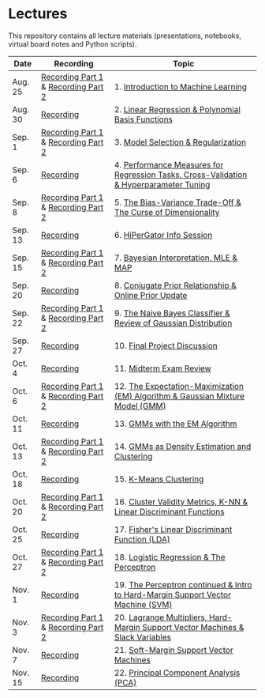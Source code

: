 # Lectures

This repository contains all lecture materials (presentations, notebooks, virtual board notes and Python scripts).

| Date | Recording | Topic |
| -- | -- | -- |
| Aug. 25 | [Recording Part 1](https://ufedge.video.ufl.edu/Mediasite/Channel/fall2022eel5840/watch/e64bfc8cfa2c44bba15d640415df660e1d) & [Recording Part 2](https://ufedge.video.ufl.edu/Mediasite/Channel/fall2022eel5840/watch/cfeabb4c75fa41f19812941ecee583381d) | 1. [Introduction to Machine Learning](https://github.com/UF-EEL5840-F22/Lectures/tree/main/Lecture%201) |
| Aug. 30 | [Recording](https://ufedge.video.ufl.edu/Mediasite/Channel/fall2022eel5840/watch/b4bb9d3d8d6c4bef837e8178a510fd731d) | 2. [Linear Regression & Polynomial Basis Functions](https://github.com/UF-EEL5840-F22/Lectures/tree/main/Lecture%202) |
| Sep. 1 | [Recording Part 1](https://ufedge.video.ufl.edu/Mediasite/Channel/fall2022eel5840/watch/70f3fa43c3934cc2aba150c7b5b607e01d) & [Recording Part 2](https://ufedge.video.ufl.edu/Mediasite/Channel/fall2022eel5840/watch/b4b6a3ca83ba4a9c9b06861feb7119911d) | 3. [Model Selection & Regularization](https://github.com/UF-EEL5840-F22/Lectures/tree/main/Lecture%203) |
| Sep. 6 | [Recording](https://ufedge.video.ufl.edu/Mediasite/Channel/fall2022eel5840/watch/5f9d2efeff784a958dc09fa6323217381d) | 4. [Performance Measures for Regression Tasks, Cross-Validation & Hyperparameter Tuning](https://github.com/UF-EEL5840-F22/Lectures/tree/main/Lecture%204) |
| Sep. 8 | [Recording Part 1](https://ufedge.video.ufl.edu/Mediasite/Channel/fall2022eel5840/watch/d5c3dfb36d1a48a1bcfd5e12acfc13c81d) & [Recording Part 2](https://ufedge.video.ufl.edu/Mediasite/Channel/fall2022eel5840/watch/00c70a64efe343fa97e855764a1457a31d) | 5. [The Bias-Variance Trade-Off & The Curse of Dimensionality](https://github.com/UF-EEL5840-F22/Lectures/tree/main/Lecture%205) |
| Sep. 13 | [Recording](https://ufedge.video.ufl.edu/Mediasite/Channel/fall2022eel5840/watch/e965809f8f72411a9cfc3ab0dbcd140f1d) | 6. [HiPerGator Info Session](https://github.com/UF-EEL5840-F22/Lectures/tree/main/Lecture%206) |
| Sep. 15 | [Recording Part 1](https://ufedge.video.ufl.edu/Mediasite/Channel/fall2022eel5840/watch/fdbecb5615b34a238600a274c54f9ad41d) & [Recording Part 2](https://ufedge.video.ufl.edu/Mediasite/Channel/fall2022eel5840/watch/edb00049e5e54c15ad556c419eb825e51d) | 7. [Bayesian Interpretation, MLE & MAP](https://github.com/UF-EEL5840-F22/Lectures/tree/main/Lecture%207) |
| Sep. 20 | [Recording](https://ufedge.video.ufl.edu/Mediasite/Channel/fall2022eel5840/watch/90befff12e564a24a7b6972fa583545a1d) | 8. [Conjugate Prior Relationship & Online Prior Update](https://github.com/UF-EEL5840-F22/Lectures/tree/main/Lecture%208) |
| Sep. 22 | [Recording Part 1](https://ufedge.video.ufl.edu/Mediasite/Channel/fall2022eel5840/watch/b4a4f31a200a46a9ac670f79e389cc791d) & [Recording Part 2](https://ufedge.video.ufl.edu/Mediasite/Channel/fall2022eel5840/watch/76403ec7ec674fd99bcd79fc49e839261d) | 9. [The Naive Bayes Classifier & Review of Gaussian Distribution](https://github.com/UF-EEL5840-F22/Lectures/tree/main/Lecture%209) |
| Sep. 27 | [Recording](https://ufedge.video.ufl.edu/Mediasite/Channel/fall2022eel5840/watch/acec563f1d654024a0cab6173d52b9551d) | 10. [Final Project Discussion](https://github.com/UF-EEL5840-F22/Lectures/tree/main/Lecture%2010) |
| Oct. 4 | [Recording](https://ufedge.video.ufl.edu/Mediasite/Channel/fall2022eel5840/watch/16ca8ac6a5444a8e892d5ebe6fec577e1d) | 11. [Midterm Exam Review](https://github.com/UF-EEL5840-F22/Lectures/tree/main/Lecture%2011) |
| Oct. 6 | [Recording Part 1](https://ufedge.video.ufl.edu/Mediasite/Channel/fall2022eel5840/watch/93be21e9b6094d2b9cbd178574d5cfb51d) & [Recording Part 2](https://ufedge.video.ufl.edu/Mediasite/Channel/fall2022eel5840/watch/56a381293fe64c20a496e2e28dc5592b1d) | 12. [The Expectation-Maximization (EM) Algorithm & Gaussian Mixture Model (GMM)](https://github.com/UF-EEL5840-F22/Lectures/tree/main/Lecture%2012) |
| Oct. 11 | [Recording](https://ufedge.video.ufl.edu/Mediasite/Channel/fall2022eel5840/watch/3b0e6744d14e4ed7bdd606ca1c5756fd1d) | 13. [GMMs with the EM Algorithm](https://github.com/UF-EEL5840-F22/Lectures/tree/main/Lecture%2013) |
| Oct. 13 | [Recording Part 1](https://ufedge.video.ufl.edu/Mediasite/Channel/fall2022eel5840/watch/e37b5a01ec7f4a9881bceb5db0ae63da1d) & [Recording Part 2](https://ufedge.video.ufl.edu/Mediasite/Channel/fall2022eel5840/watch/6bf3a554746b475391d4ee5a5c4cf74b1d) | 14. [GMMs as Density Estimation and Clustering](https://github.com/UF-EEL5840-F22/Lectures/tree/main/Lecture%2014) |
| Oct. 18| [Recording](https://ufedge.video.ufl.edu/Mediasite/Channel/fall2022eel5840/watch/bb84c0b5be224cd093da173e8d60a3391d) | 15. [K-Means Clustering](https://github.com/UF-EEL5840-F22/Lectures/tree/main/Lecture%2015) |
| Oct. 20| [Recording Part 1](https://ufedge.video.ufl.edu/Mediasite/Channel/fall2022eel5840/watch/886f98eeb364431a94dbf989ba574d181d) & [Recording Part 2](https://ufedge.video.ufl.edu/Mediasite/Channel/fall2022eel5840/watch/f7950e80b6e648b6b143bcf33b56eff91d) | 16. [Cluster Validity Metrics, K-NN & Linear Discriminant Functions](https://github.com/UF-EEL5840-F22/Lectures/tree/main/Lecture%2016) |
| Oct. 25| [Recording](https://ufedge.video.ufl.edu/Mediasite/Channel/fall2022eel5840/watch/f6d504d5787a41678f204aba9186747c1d) | 17. [Fisher's Linear Discriminant Function (LDA)](https://github.com/UF-EEL5840-F22/Lectures/tree/main/Lecture%2017) |
| Oct. 27| [Recording Part 1](https://ufedge.video.ufl.edu/Mediasite/Channel/fall2022eel5840/watch/40d6821f5e54478ebced3edd53c241961d) & [Recording Part 2](https://ufedge.video.ufl.edu/Mediasite/Channel/fall2022eel5840/watch/595fda23555c4f56befa7559e81425821d) | 18. [Logistic Regression & The Perceptron](https://github.com/UF-EEL5840-F22/Lectures/tree/main/Lecture%2018) |
| Nov. 1 | [Recording](https://ufedge.video.ufl.edu/Mediasite/Channel/fall2022eel5840/watch/8ad350497df6467dacd21e49aa0334f31d) | 19. [The Perceptron continued & Intro to Hard-Margin Support Vector Machine (SVM)](https://github.com/UF-EEL5840-F22/Lectures/tree/main/Lecture%2019) |
|Nov. 3| [Recording Part 1](https://ufedge.video.ufl.edu/Mediasite/Channel/fall2022eel5840/watch/6eb816f4debe4cf49a5ec72ff1e2331e1d) & [Recording Part 2](https://ufedge.video.ufl.edu/Mediasite/Channel/fall2022eel5840/watch/b17da9ab896842179aa52eb436e520691d) | 20. [Lagrange Multipliers, Hard-Margin Support Vector Machines & Slack Variables](https://github.com/UF-Applied-ML-Systems-F22/Lectures/tree/main/Lecture%2020)|
|Nov. 7| [Recording](https://ufl.zoom.us/rec/play/D7GJP4oKL05JahR9pkgjs29KAMkDJYlLApTIJG0DOPY0M-7gSLJn_nSb0eb2fy_QXCVvWmdA0_0h6xs7.3zLZTitDp0OakIkA) | 21. [Soft-Margin Support Vector Machines](https://github.com/UF-EEL5840-F22/Lectures/tree/main/Lecture%2021)|
|Nov. 15| [Recording]() | 22. [Principal Component Analysis (PCA)](https://github.com/UF-EEL5840-F22/Lectures/tree/main/Lecture%2022)|
